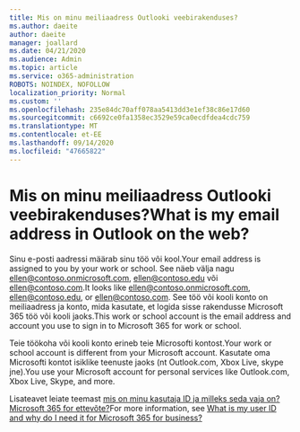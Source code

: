 ```yaml
---
title: Mis on minu meiliaadress Outlooki veebirakenduses?
ms.author: daeite
author: daeite
manager: joallard
ms.date: 04/21/2020
ms.audience: Admin
ms.topic: article
ms.service: o365-administration
ROBOTS: NOINDEX, NOFOLLOW
localization_priority: Normal
ms.custom: ''
ms.openlocfilehash: 235e84dc70aff078aa5413dd3e1ef38c86e17d60
ms.sourcegitcommit: c6692ce0fa1358ec3529e59ca0ecdfdea4cdc759
ms.translationtype: MT
ms.contentlocale: et-EE
ms.lasthandoff: 09/14/2020
ms.locfileid: "47665822"
---
```

# <a name="what-is-my-email-address-in-outlook-on-the-web"></a><span data-ttu-id="908d9-102">Mis on minu meiliaadress Outlooki veebirakenduses?</span><span class="sxs-lookup"><span data-stu-id="908d9-102">What is my email address in Outlook on the web?</span></span>

<span data-ttu-id="908d9-103">Sinu e-posti aadressi määrab sinu töö või kool.</span><span class="sxs-lookup"><span data-stu-id="908d9-103">Your email address is assigned to you by your work or school.</span></span> <span data-ttu-id="908d9-104">See näeb välja nagu ellen@contoso.onmicrosoft.com, ellen@contoso.edu või ellen@contoso.com.</span><span class="sxs-lookup"><span data-stu-id="908d9-104">It looks like ellen@contoso.onmicrosoft.com, ellen@contoso.edu, or ellen@contoso.com.</span></span> <span data-ttu-id="908d9-105">See töö või kooli konto on meiliaadress ja konto, mida kasutate, et logida sisse rakendusse Microsoft 365 töö või kooli jaoks.</span><span class="sxs-lookup"><span data-stu-id="908d9-105">This work or school account is the email address and account you use to sign in to Microsoft 365 for work or school.</span></span>

<span data-ttu-id="908d9-106">Teie töökoha või kooli konto erineb teie Microsofti kontost.</span><span class="sxs-lookup"><span data-stu-id="908d9-106">Your work or school account is different from your Microsoft account.</span></span> <span data-ttu-id="908d9-107">Kasutate oma Microsofti kontot isiklike teenuste jaoks (nt Outlook.com, Xbox Live, skype jne).</span><span class="sxs-lookup"><span data-stu-id="908d9-107">You use your Microsoft account for personal services like Outlook.com, Xbox Live, Skype, and more.</span></span>

<span data-ttu-id="908d9-108">Lisateavet leiate teemast [mis on minu kasutaja ID ja milleks seda vaja on? Microsoft 365 for ettevõte?](https://support.office.com/article/37da662b-5da6-4b56-a091-2731b2ecc8b4)</span><span class="sxs-lookup"><span data-stu-id="908d9-108">For more information, see [What is my user ID and why do I need it for Microsoft 365 for business?](https://support.office.com/article/37da662b-5da6-4b56-a091-2731b2ecc8b4)</span></span>